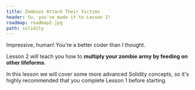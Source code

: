 ```yaml
---
title: Zombies Attack Their Victims
header: So, you've made it to Lesson 2!
roadmap: roadmap2.jpg
path: solidity
---
```


Impressive, human! You're a better coder than I thought.

Lesson 2 will teach you how to **multiply your zombie army by feeding on other lifeforms**.

In this lesson we will cover some more advanced Solidity concepts, so it's highly recommended that you complete Lesson 1 before starting.